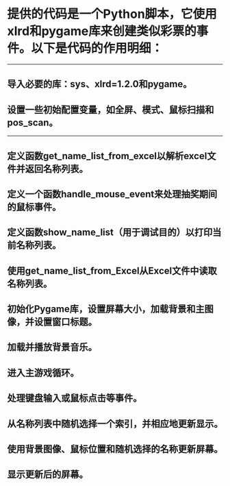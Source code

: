 # 提供的代码是一个Python脚本，它使用xlrd和pygame库来创建类似彩票的事件。以下是代码的作用明细：
---
导入必要的库：sys、xlrd=1.2.0和pygame。
---
设置一些初始配置变量，如全屏、模式、鼠标扫描和pos_scan。
---
---
定义函数get_name_list_from_excel以解析excel文件并返回名称列表。
---
定义一个函数handle_mouse_event来处理抽奖期间的鼠标事件。
---
定义函数show_name_list（用于调试目的）以打印当前名称列表。
---

使用get_name_list_from_Excel从Excel文件中读取名称列表。
---
初始化Pygame库，设置屏幕大小，加载背景和主图像，并设置窗口标题。
---
加载并播放背景音乐。
---
进入主游戏循环。
---
处理键盘输入或鼠标点击等事件。
---
从名称列表中随机选择一个索引，并相应地更新显示。
---
使用背景图像、鼠标位置和随机选择的名称更新屏幕。
---
显示更新后的屏幕。
---
